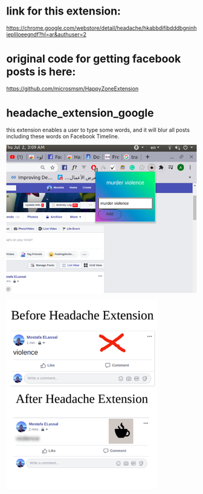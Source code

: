 # link for this extension:
https://chrome.google.com/webstore/detail/headache/hkabbdifibdddbgninhiepliloeegndf?hl=ar&authuser=2


# original code for getting facebook posts is here:
https://github.com/microsmsm/HappyZoneExtension


# headache_extension_google
this extension enables a user to type some words, and it will blur all posts including these words on Facebook Timeline.

![](vio.png)

![](difference_1.png)
